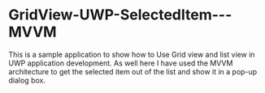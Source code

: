 # GridView-UWP-SelectedItem---MVVM
This is a sample application to show how to Use Grid view and list view in UWP application development. As well here I have used the MVVM architecture to get the selected item out of the list and show it in a pop-up dialog box. 
